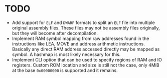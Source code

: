# TODO

- Add support for `ELF` and `DWARF` formats to split an `ELF` file into multiple
  original assembly files. These files may not be assembly files originally, but
  they will become after decompilation.
- Implement RAM symbol mapping from raw addresses found in the instructions like
  LEA, MOVE and address arithmetic instructions. Basically any direct RAM
  address accessed directly may be mapped as symbol. A hashmap is most likely
  necessary for this.
- Implement CLI option that can be used to specify regions of RAM and IO
  registers. Custom ROM location and size is still not the case, only 4MiB at
  the base `0x00000000` is supported and it remains.
